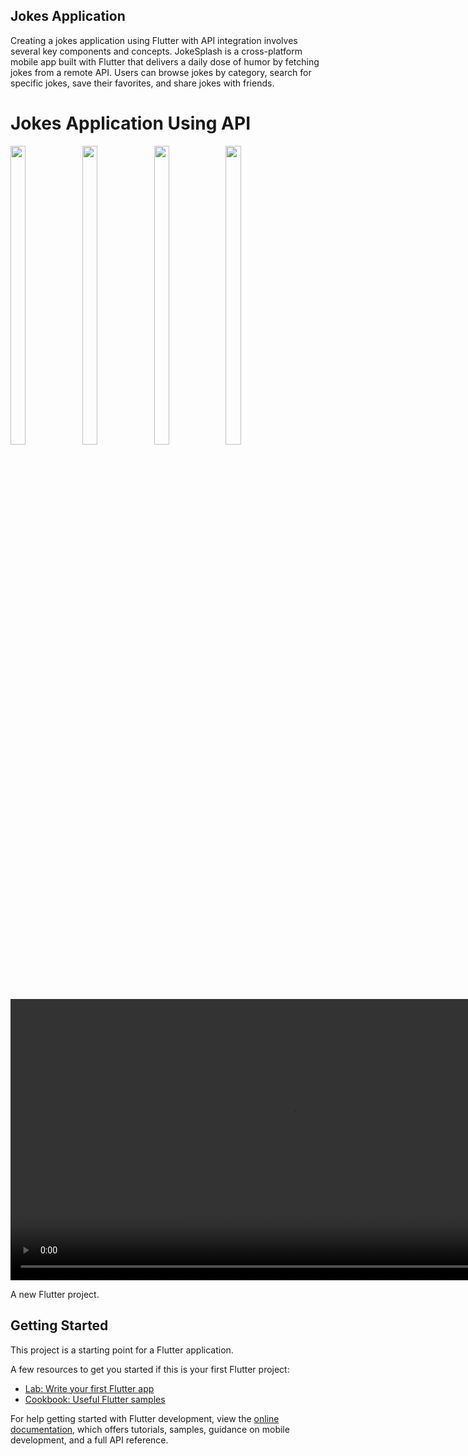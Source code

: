 ## **Jokes Application**

Creating a jokes application using Flutter with API integration involves several key components and concepts.
JokeSplash is a cross-platform mobile app built with Flutter that delivers a daily dose of humor by fetching jokes from a remote API. Users can browse jokes by category, search for specific jokes, save their favorites, and share jokes with friends.

# Jokes Application Using API
<div> 
     <img src = "https://github.com/user-attachments/assets/2e57084a-5e50-4b26-a4c8-242726da6f5f"  height=35% width=22%  />
     <img src = "https://github.com/user-attachments/assets/855f853b-ee2e-458a-a330-e5a6acfd062c"  height=35% width=22%  />
  <img src = "https://github.com/user-attachments/assets/7738219e-7eb6-4fc5-bafb-7f08cd14897e"  height=35% width=22%  />
<img src = "https://github.com/user-attachments/assets/0eaaa62c-21ed-4bca-9ef2-600a46e63e3f"  height=35% width=22%  />
    <video height="450" src="https://github.com/user-attachments/assets/030be734-748b-4369-be13-666bf1ad5a7c" />
</div>


A new Flutter project.

## Getting Started

This project is a starting point for a Flutter application.

A few resources to get you started if this is your first Flutter project:

- [Lab: Write your first Flutter app](https://docs.flutter.dev/get-started/codelab)
- [Cookbook: Useful Flutter samples](https://docs.flutter.dev/cookbook)

For help getting started with Flutter development, view the
[online documentation](https://docs.flutter.dev/), which offers tutorials,
samples, guidance on mobile development, and a full API reference.

